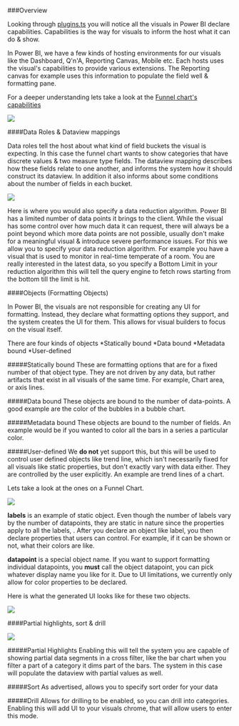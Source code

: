 ###Overview

Looking through [plugins.ts](https://github.com/Microsoft/PowerBI-visuals/blob/master/src/Clients/Visuals/plugins.ts) you will notice all the visuals in Power BI declare capabilities. Capabilities is the way for visuals to inform the host what it can do & show. 

In Power BI, we have a few kinds of hosting environments for our visuals like the Dashboard, Q'n'A, Reporting Canvas, Mobile etc. Each hosts uses the visual's capabilities to provide various extensions. The Reporting canvas for example uses this information to populate the field well & formatting pane.

For a deeper understanding lets take a look at the [Funnel chart's capabilities](https://github.com/Microsoft/PowerBI-visuals/blob/master/src/Clients/Visuals/capabilities/funnelChart.capabilities.ts)

![](https://raw.githubusercontent.com/Microsoft/PowerBI-visuals/resources/capabilities/funnel_caps_overview.PNG)

####Data Roles & Dataview mappings

Data roles tell the host about what kind of field buckets the visual is expecting. In this case the funnel chart wants to show categories that have discrete values & two measure type fields. The dataview mapping describes how these fields relate to one another, and informs the system how it should construct its dataview. In addition it also informs about some conditions about the number of fields in each bucket.

![](https://raw.githubusercontent.com/Microsoft/PowerBI-visuals/resources/capabilities/funnel_caps_dataroles.PNG)

Here is where you would also specify a data reduction algorithm. Power BI has a limited number of data points it brings to the client. While the visual has some control over how much data it can request, there will always be a point beyond which more data points are not possible, usually don't make for a meaningful visual & introduce severe performance issues. For this we allow you to specify your data reduction algorithm. For example you have a visual that is used to monitor in real-time temperate of a room. You are really interested in the latest data, so you specify a Bottom Limit in your reduction algorithm this will tell the query engine to fetch rows starting from the bottom till the limit is hit.

####Objects (Formatting Objects)

In Power BI, the visuals are not responsible for creating any UI for formatting. Instead, they declare what formatting options they support, and the system creates the UI for them. This allows for visual builders to focus on the visual itself.

There are four kinds of objects
*Statically bound
*Data bound
*Metadata bound
*User-defined

#####Statically bound
These are formatting options that are for a fixed number of that object type. They are not driven by any data, but rather artifacts that exist in all visuals of the same time. For example, Chart area, or axis lines. 

#####Data bound
These objects are bound to the number of data-points. A good example are the color of the bubbles in a bubble chart.

#####Metadata bound
These objects are bound to the number of fields. An example would be if you wanted to color all the bars in a series a particular color. 

#####User-defined
We **do not** yet support this, but this will be used to control user defined objects like trend line, which isn't necessarily fixed for all visuals like static properties, but don't exactly vary with data either. They are controlled by the user explicitly. An example are trend lines of a chart.  

Lets take a look at the ones on a Funnel Chart.

![](https://raw.githubusercontent.com/Microsoft/PowerBI-visuals/resources/capabilities/funnel_caps_objects.PNG)

**labels** is an example of static object. Even though the number of labels vary by the number of datapoints, they are static in nature since the properties apply to all the labels, . After you declare an object like label, you then declare properties that users can control. For example, if it can be shown or not, what their colors are like. 

**datapoint** is a special object name. If you want to support formatting individual datapoints, you **must** call the object datapoint, you can pick whatever display name you like for it. Due to UI limitations, we currently only allow for color properties to be declared.

Here is what the generated UI looks like for these two objects.

![](https://raw.githubusercontent.com/Microsoft/PowerBI-visuals/resources/capabilities/funnel_caps_objects_ui.PNG)

####Partial highlights, sort & drill

![](https://raw.githubusercontent.com/Microsoft/PowerBI-visuals/resources/capabilities/funnel_caps_rest.PNG)

#####Partial Highlights
Enabling this will tell the system you are capable of showing partial data segments in a cross filter, like the bar chart when you filter a part of a category it dims part of the bars. The system in this case will populate the dataview with partial values as well.

#####Sort
As advertised, allows you to specify sort order for your data

#####Drill
Allows for drilling to be enabled, so you can drill into categories. Enabling this will add UI to your visuals chrome, that will allow users to enter this mode.
